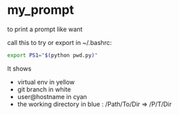 # my_prompt
to print a prompt like want

call this to try or export in ~/.bashrc:

```bash
export PS1="$(python pwd.py)"
```

It shows 
- virtual env in yellow
- git branch in white
- user@hostname in cyan
- the working directory in blue : /Path/To/Dir => /P/T/Dir
